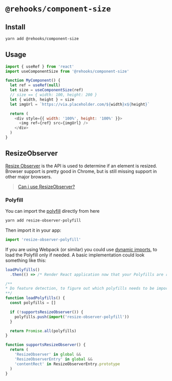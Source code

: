 # `@rehooks/component-size`

## Install

```sh
yarn add @rehooks/component-size
```

## Usage

```js
import { useRef } from 'react'
import useComponentSize from '@rehooks/component-size'

function MyComponent() {
  let ref = useRef(null)
  let size = useComponentSize(ref)
  // size == { width: 100, height: 200 }
  let { width, height } = size
  let imgUrl = `https://via.placeholder.com/${width}x${height}`

  return (
    <div style={{ width: '100%', height: '100%' }}>
      <img ref={ref} src={imgUrl} />
    </div>
  )
}
```

## ResizeObserver

[Resize Observer](https://developers.google.com/web/updates/2016/10/resizeobserver)
is the API is used to determine if an element is resized. Browser support is pretty good in Chrome, but is still missing support in other major browsers.

> [Can i use ResizeObserver?](https://caniuse.com/#feat=resizeobserver)

### Polyfill

You can import the
[polyfill](https://github.com/que-etc/resize-observer-polyfill) directly from here

```sh
yarn add resize-observer-polyfill
```

Then import it in your app:

```js
import 'resize-observer-polyfill'
```

If you are using Webpack (or similar) you could use [dynamic
imports](https://webpack.js.org/api/module-methods/#import-), to load the
Polyfill only if needed. A basic implementation could look something like this:

```js
loadPolyfills()
  .then(() => /* Render React application now that your Polyfills are ready */)

/**
* Do feature detection, to figure out which polyfills needs to be imported.
**/
function loadPolyfills() {
  const polyfills = []

  if (!supportsResizeObserver()) {
    polyfills.push(import('resize-observer-polyfill'))
  }

  return Promise.all(polyfills)
}

function supportsResizeObserver() {
  return (
    'ResizeObserver' in global &&
    'ResizeObserverEntry' in global &&
    'contentRect' in ResizeObserverEntry.prototype
  )
}
```
